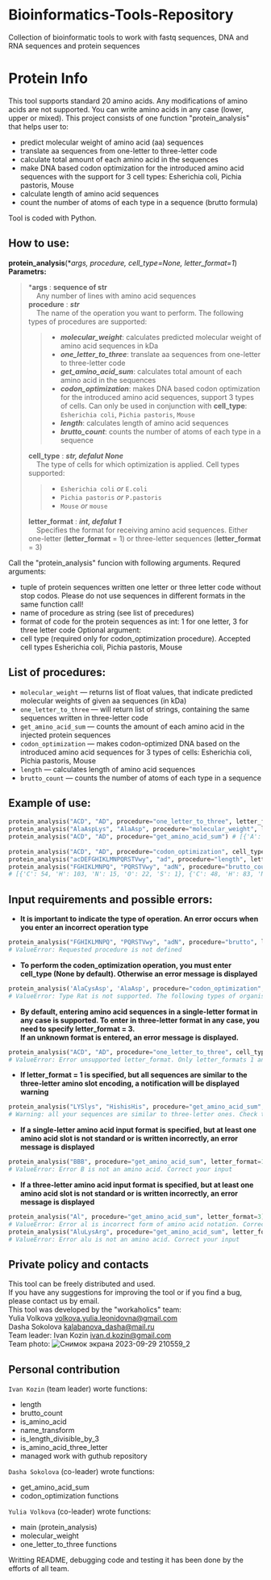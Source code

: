 # Bioinformatics-Tools-Repository
Collection of bioinformatic tools to work with fastq sequences, DNA and RNA sequences and protein sequences
# Protein Info

This tool supports standard 20 amino acids. Any modifications of amino acids are not supported. You can write amino acids in any case (lower, upper or mixed). 
This project consists of one function "protein_analysis" that helps user to:
- predict molecular weight of amino acid (aa) sequences
- translate aa sequences from one-letter to three-letter code
- calculate total amount of each amino acid in the sequences
- make DNA based codon optimization for the introduced amino acid sequences with the support for 3 cell types: Esherichia coli, Pichia pastoris, Mouse
- calculate length of amino acid sequences
- count the number of atoms of each type in a sequence (brutto formula)  <br/>

Tool is coded with Python.

## How to use:
**protein_analysis**(**args, procedure, cell_type=None, letter_format=1*) <br/>
**Parametrs:**
> ***args** : **sequence of str** <br/>
> &nbsp;&nbsp;&nbsp;&nbsp;Any number of lines with amino acid sequences <br/>
    **procedure** : ***str*** <br/>
> &nbsp;&nbsp;&nbsp;&nbsp;The name of the operation you want to perform. The following types of procedures are supported: <br/>
>>  
>> - ***molecular_weight***: calculates predicted molecular weight of amino acid sequences in kDa
>> - ***one_letter_to_three***: translate aa sequences from one-letter to three-letter code
>> - ***get_amino_acid_sum***: calculates total amount of each amino acid in the sequences
>> - ***codon_optimization***: makes DNA based codon optimization for the introduced amino acid sequences, support 3 types of cells. Can only be used in conjunction with **cell_type**: `Esherichia coli`, `Pichia pastoris`, `Mouse`
>> - ***length***: calculates length of amino acid sequences 
>> - ***brutto_count***: counts the number of atoms of each type in a sequence
>> 
>    **cell_type** : ***str, defalut None*** <br/>
> &nbsp;&nbsp;&nbsp;&nbsp;The type of cells for which optimization is applied. Cell types supported:<br/>
>>
>> - `Esherichia coli` *or* `E.coli`
>> - `Pichia pastoris` *or* `P.pastoris`
>> - `Mouse` *or* `mouse`
>> 
>    **letter_format** : ***int, defalut 1*** <br/>
> &nbsp;&nbsp;&nbsp;&nbsp;Specifies the format for receiving amino acid sequences. Either one-letter (**letter_format** = 1) or three-letter sequences (**letter_format** = 3) <br/>
>

Call the "protein_analysis" funcion with following arguments.
Requred arguments:
- tuple of protein sequences written one letter or three letter code without stop codos. Please do not use sequences in different formats in the same function call!
- name of procedure as string (see list of precedures)
- format of code for the protein sequences as int: 1 for one letter, 3 for three letter code
Optional argument:
- cell type (required only for codon_optimization procedure). Accepted cell types Esherichia coli, Pichia pastoris, Mouse

## List of procedures:

- `molecular_weight` — returns list of float values, that indicate predicted molecular weights of given aa sequences (in kDa)
- `one_letter_to_three` — will return list of strings, containing the same sequences written in three-letter code
- `get_amino_acid_sum` — сounts the amount of each amino acid in the injected protein sequences
- `codon_optimization` — makes codon-optimized DNA based on the introduced amino acid sequences for 3 types of cells: Esherichia coli, Pichia pastoris, Mouse
- `length` — calculates length of amino acid sequences 
- `brutto_count` — counts the number of atoms of each type in a sequence

## Example of use:

```python
protein_analysis("ACD", "AD", procedure="one_letter_to_three", letter_format=1) # ['AlaCysAsp', 'AlaAsp']
protein_analysis("AlaAspLys", "AlaAsp", procedure="molecular_weight", letter_format=3) # [0.37, 0.22]
protein_analysis("ACD", "AD", procedure="get_amino_acid_sum") # [{'A': 1, 'C': 1, 'D': 1, 'E': 0, 'F': 0, 'G': 0, 'H': 0, 'I': 0, 'K': 0, 'L': 0, 'M': 0, 'N': 0, 'P': 0, 'Q': 0, 'R': 0, 'S': 0, 'T': 0, 'V': 0, 'W': 0, 'Y': 0},
                                                                        # {'A': 1, 'C': 0, 'D': 1, 'E': 0, 'F': 0, 'G': 0, 'H': 0, 'I': 0, 'K': 0, 'L': 0, 'M': 0, 'N': 0, 'P': 0, 'Q': 0, 'R': 0, 'S': 0, 'T': 0, 'V': 0, 'W': 0, 'Y': 0}]
protein_analysis("ACD", "AD", procedure="codon_optimization", cell_type = 'E.coli', letter_format=1) # ['GCGTGCGAT', 'GCGGAT']
protein_analysis("acDEFGHIKLMNPQRSTVwy", "ad", procedure="length", letter_format=1) # [20, 2]
protein_analysis("FGHIKLMNPQ", "PQRSTVwy", "adN", procedure="brutto_count", letter_format=1)
# [{'C': 54, 'H': 103, 'N': 15, 'O': 22, 'S': 1}, {'C': 48, 'H': 83, 'N': 23, 'O': 18, 'S': 3}, {'C': 11, 'H': 22, 'N': 4, 'O': 9, 'S': 0}]
```


## Input requirements and possible errors:
 - **It is important to indicate the type of operation. An error occurs when you enter an incorrect operation type**
```python
protein_analysis("FGHIKLMNPQ", "PQRSTVwy", "adN", procedure="brutto", letter_format=1)
# ValueError: Requested procedure is not defined
```
 - **To perform the coden_optimization operation, you must enter cell_type (None by default). Otherwise an error message is displayed**
```python
protein_analysis('AlaCysAsp', 'AlaAsp', procedure="codon_optimization", cell_type='Rat', letter_format=3) 
# ValueError: Type Rat is not supported. The following types of organisms are available for codon optimization: Esherichia coli, Pichia pastoris, Mouse
```
 - **By default, entering amino acid sequences in a single-letter format in any case is supported. To enter in three-letter format in any case, you need to specify letter_format = 3. <br/> If an unknown format is entered, an error message is displayed.**
```python
protein_analysis("ACD", "AD", procedure="one_letter_to_three", cell_type='E.coli', letter_format=2)
# ValueError: Error unsupported letter_format. Only letter_formats 1 and 3 are supported
```
 - **If letter_format = 1 is specified, but all sequences are similar to the three-letter amino slot encoding, a notification will be displayed warning**
```python
protein_analysis("LYSlys", "HishisHis", procedure="get_amino_acid_sum", letter_format=1)
# Warning: all your sequences are similar to three-letter ones. Check the letter_format value
```
 - **If a single-letter amino acid input format is specified, but at least one amino acid slot is not standard or is written incorrectly, an error message is displayed**
```python
protein_analysis("BBB", procedure="get_amino_acid_sum", letter_format=1))
# ValueError: Error B is not an amino acid. Correct your input
```
 - **If a three-letter amino acid input format is specified, but at least one amino acid slot is not standard or is written incorrectly, an error message is displayed**
```python
protein_analysis("Al", procedure="get_amino_acid_sum", letter_format=3)
# ValueError: Error al is incorrect form of amino acid notation. Correct your input
protein_analysis("AluLysArg", procedure="get_amino_acid_sum", letter_format=3)
# ValueError: Error alu is not an amino acid. Correct your input
```

## Private policy and contacts
This tool can be freely distributed and used.
<br/>
If you have any suggestions for improving the tool or if you find a bug, please contact us by email.
<br/>
This tool was developed by the "workaholics" team:
<br/>
Yulia Volkova volkova.yulia.leonidovna@gmail.com
<br/>
Dasha Sokolova kalabanova_dasha@mail.ru
<br/>
Team leader: Ivan Kozin ivan.d.kozin@gmail.com
<br/>
Team photo:
![Снимок экрана 2023-09-29 210559_2](https://github.com/ivandkoz/HW4_Functions2_Kozin/assets/63678919/ad1302a1-d139-4c82-b7eb-d5b9ac1897e8)

## Personal contribution
`Ivan Kozin` (team leader) worte functions:
- length
- brutto_count
- is_amino_acid
- name_transform
- is_length_divisible_by_3
- is_amino_acid_three_letter
- managed work with guthub repository

`Dasha Sokolova` (co-leader) wrote functions: 
- get_amino_acid_sum
- codon_optimization functions
  
`Yulia Volkova` (co-leader) wrote functions:
- main (protein_analysis)
- molecular_weight
- one_letter_to_three functions
  
Writting README, debugging code and testing it has been done by the efforts of all team.



